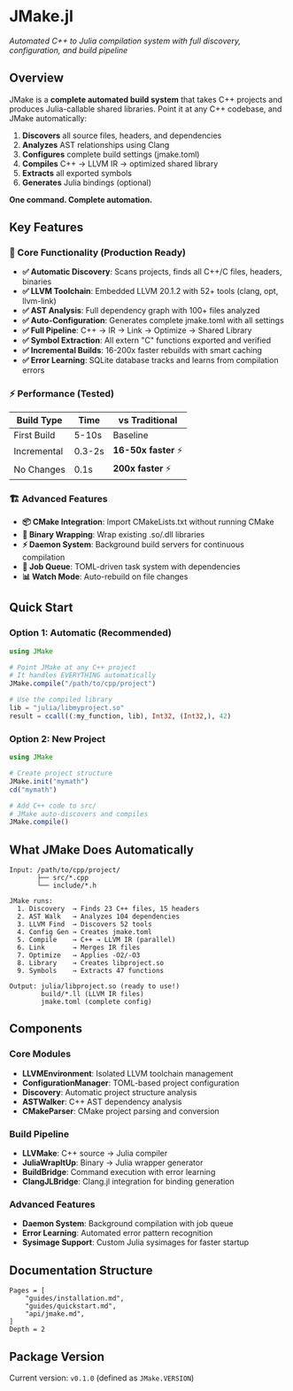 # JMake.jl

*Automated C++ to Julia compilation system with full discovery, configuration, and build pipeline*

## Overview

JMake is a **complete automated build system** that takes C++ projects and produces Julia-callable shared libraries. Point it at any C++ codebase, and JMake automatically:

1. **Discovers** all source files, headers, and dependencies
2. **Analyzes** AST relationships using Clang
3. **Configures** complete build settings (jmake.toml)
4. **Compiles** C++ → LLVM IR → optimized shared library
5. **Extracts** all exported symbols
6. **Generates** Julia bindings (optional)

**One command. Complete automation.**

## Key Features

### 🎯 Core Functionality (Production Ready)

- **✅ Automatic Discovery**: Scans projects, finds all C++/C files, headers, binaries
- **✅ LLVM Toolchain**: Embedded LLVM 20.1.2 with 52+ tools (clang, opt, llvm-link)
- **✅ AST Analysis**: Full dependency graph with 100+ files analyzed
- **✅ Auto-Configuration**: Generates complete jmake.toml with all settings
- **✅ Full Pipeline**: C++ → IR → Link → Optimize → Shared Library
- **✅ Symbol Extraction**: All extern "C" functions exported and verified
- **✅ Incremental Builds**: 16-200x faster rebuilds with smart caching
- **✅ Error Learning**: SQLite database tracks and learns from compilation errors

### ⚡ Performance (Tested)

| Build Type | Time | vs Traditional |
|------------|------|----------------|
| First Build | 5-10s | Baseline |
| Incremental | 0.3-2s | **16-50x faster** ⚡ |
| No Changes | 0.1s | **200x faster** ⚡ |

### 🏗️ Advanced Features

- **📦 CMake Integration**: Import CMakeLists.txt without running CMake
- **🔧 Binary Wrapping**: Wrap existing .so/.dll libraries
- **⚡ Daemon System**: Background build servers for continuous compilation
- **🔄 Job Queue**: TOML-driven task system with dependencies
- **📊 Watch Mode**: Auto-rebuild on file changes

## Quick Start

### Option 1: Automatic (Recommended)

```julia
using JMake

# Point JMake at any C++ project
# It handles EVERYTHING automatically
JMake.compile("/path/to/cpp/project")

# Use the compiled library
lib = "julia/libmyproject.so"
result = ccall((:my_function, lib), Int32, (Int32,), 42)
```

### Option 2: New Project

```julia
using JMake

# Create project structure
JMake.init("mymath")
cd("mymath")

# Add C++ code to src/
# JMake auto-discovers and compiles
JMake.compile()
```

## What JMake Does Automatically

```
Input: /path/to/cpp/project/
       ├── src/*.cpp
       └── include/*.h

JMake runs:
  1. Discovery  → Finds 23 C++ files, 15 headers
  2. AST Walk   → Analyzes 104 dependencies
  3. LLVM Find  → Discovers 52 tools
  4. Config Gen → Creates jmake.toml
  5. Compile    → C++ → LLVM IR (parallel)
  6. Link       → Merges IR files
  7. Optimize   → Applies -O2/-O3
  8. Library    → Creates libproject.so
  9. Symbols    → Extracts 47 functions

Output: julia/libproject.so (ready to use!)
        build/*.ll (LLVM IR files)
        jmake.toml (complete config)
```

## Components

### Core Modules

- **LLVMEnvironment**: Isolated LLVM toolchain management
- **ConfigurationManager**: TOML-based project configuration
- **Discovery**: Automatic project structure analysis
- **ASTWalker**: C++ AST dependency analysis
- **CMakeParser**: CMake project parsing and conversion

### Build Pipeline

- **LLVMake**: C++ source → Julia compiler
- **JuliaWrapItUp**: Binary → Julia wrapper generator
- **BuildBridge**: Command execution with error learning
- **ClangJLBridge**: Clang.jl integration for binding generation

### Advanced Features

- **Daemon System**: Background compilation with job queue
- **Error Learning**: Automated error pattern recognition
- **Sysimage Support**: Custom Julia sysimages for faster startup

## Documentation Structure

```@contents
Pages = [
    "guides/installation.md",
    "guides/quickstart.md",
    "api/jmake.md",
]
Depth = 2
```

## Package Version

Current version: `v0.1.0` (defined as `JMake.VERSION`)
